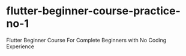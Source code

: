# flutter-beginner-course-practice-no-1
Flutter Beginner Course For Complete Beginners with No Coding Experience
